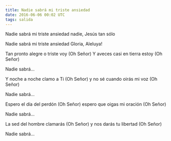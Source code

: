 ```yaml
---
title: Nadie sabrá mi triste ansiedad
date: 2016-06-06 00:02 UTC
tags: salida
---
```


Nadie sabrá mi triste ansiedad
nadie, Jesús tan sólo

Nadie sabrá mi triste ansiedad
Gloria, Aleluya! 

Tan pronto alegre o triste voy (Oh Señor)
Y aveces casi en tierra estoy (Oh Señor)

Nadie sabrá...

Y noche a noche clamo a Ti (Oh Señor)
y no sé cuando oirás mi voz (Oh Señor)

Nadie sabrá...

Espero el día del perdón (Oh Señor)
espero que oigas mi oración (Oh Señor)

Nadie sabrá...

La sed del hombre clamarás (Oh Señor)
y nos darás tu libertad (Oh Señor)

Nadie sabrá...
